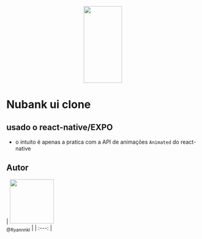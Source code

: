 <p align="center">
   <img src="https://raw.githubusercontent.com/filipedeschamps/meu-primeiro-jogo-multiplayer/master/assets/img1.jpg" width="100" height="200">
</p>

# Nubank ui clone

## usado o react-native/EXPO

- o intuito é apenas a pratica com a API de animações ```Animated``` do react-native

## Autor

| [<img src="https://avatars1.githubusercontent.com/u/48577990?v=4" width=115><br>
<sub>@Ryannnkl</sub>](https://github.com/Ryannnkl) |
| :---: |
